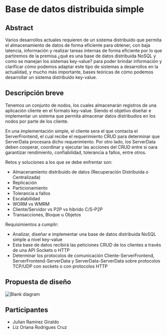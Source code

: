 # Base de datos distribuida simple

## Abstract 

Varios desarrollos actuales requieren de un sistema distribuido que permita el almacenamiento de datos de forma eficiente para obtener, con baja latencia, información y realizar tareas internas de forma eficiente por lo que partiremos de la premisa ¿qué es una base de datos distribuida NoSQL y como se manejan los sistemas key-value? para poder brindar información y clarificar cómo podemos adaptar este tipo de sistemas a desarrollos en la actualidad, y mucho más importante, bases teóricas de cómo podemos desarrollar un sistema distribuído key-value.

## Descripción breve

Tenemos un conjunto de nodos, los cuales almacenarán registros de una aplicación cliente en el formato key-value. Siendo el objetivo diseñar e implementar un sistema que permita almacenar datos distribudios en los nodos por parte de los cliente. 

En una implementación simple, el cliente sera el que contacta el ServerFrontend, el cual recibe el requerimiento CRUD para determinar que ServerData procesara dicho requerimiento. Por otro lado, los ServerData deben cooperar, coordinar y ejecutar las acciones del CRUD entre si oara garantizar rendimiento, confiabilidad, tolerancia a fallos, entre otros.

Retos y soluciones a los que se debe enfrentar son:
- Almacenamiento distribuido de datos (Recuperación Distribuida o Centralizada)
- Replicación 
- Particionamiento
- Tolerancia a fallos
- Escalabilidad
- WORM vs WMRM
- Cliente/Servidor vs P2P vs hibrido C/S-P2P
- Transacciones, Bloque u Objetos

Requisimientos a cumplir:
- Analizar, diseñar e implementar una base de datos distribuida NoSQL simple a nivel key-value
- Esta base de datos recibirá las peticiones CRUD de los clientes a través de una API Sockets o HTTP
- Determinar los protocolos de comunicación Cliente-ServerFrontend, ServerFrontend-ServerData y ServerData-ServerData sobre protocolos TCP/UDP con sockets o con protocolos HTTP

## Propuesta de diseño

![Blank diagram](https://user-images.githubusercontent.com/79216103/159069363-a69a28ab-245e-43b0-98a0-a0c4f9dfad23.png)


## Participantes
- Julian Ramirez Giraldo
- Liz Oriana Rodrigues Cruz 
